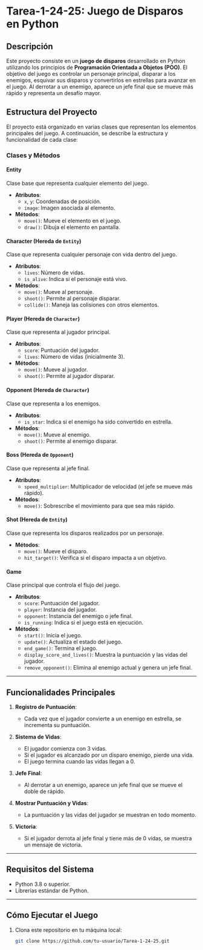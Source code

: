 # Tarea-1-24-25: Juego de Disparos en Python

## Descripción
Este proyecto consiste en un **juego de disparos** desarrollado en Python utilizando los principios de **Programación Orientada a Objetos (POO)**. El objetivo del juego es controlar un personaje principal, disparar a los enemigos, esquivar sus disparos y convertirlos en estrellas para avanzar en el juego. Al derrotar a un enemigo, aparece un jefe final que se mueve más rápido y representa un desafío mayor.

## Estructura del Proyecto
El proyecto está organizado en varias clases que representan los elementos principales del juego. A continuación, se describe la estructura y funcionalidad de cada clase:

### **Clases y Métodos**
#### **Entity**
Clase base que representa cualquier elemento del juego.

- **Atributos**:
  - `x`, `y`: Coordenadas de posición.
  - `image`: Imagen asociada al elemento.
- **Métodos**:
  - `move()`: Mueve el elemento en el juego.
  - `draw()`: Dibuja el elemento en pantalla.

#### **Character** (Hereda de `Entity`)
Clase que representa cualquier personaje con vida dentro del juego.

- **Atributos**:
  - `lives`: Número de vidas.
  - `is_alive`: Indica si el personaje está vivo.
- **Métodos**:
  - `move()`: Mueve al personaje.
  - `shoot()`: Permite al personaje disparar.
  - `collide()`: Maneja las colisiones con otros elementos.

#### **Player** (Hereda de `Character`)
Clase que representa al jugador principal.

- **Atributos**:
  - `score`: Puntuación del jugador.
  - `lives`: Número de vidas (inicialmente 3).
- **Métodos**:
  - `move()`: Mueve al jugador.
  - `shoot()`: Permite al jugador disparar.

#### **Opponent** (Hereda de `Character`)
Clase que representa a los enemigos.

- **Atributos**:
  - `is_star`: Indica si el enemigo ha sido convertido en estrella.
- **Métodos**:
  - `move()`: Mueve al enemigo.
  - `shoot()`: Permite al enemigo disparar.

#### **Boss** (Hereda de `Opponent`)
Clase que representa al jefe final.

- **Atributos**:
  - `speed_multiplier`: Multiplicador de velocidad (el jefe se mueve más rápido).
- **Métodos**:
  - `move()`: Sobrescribe el movimiento para que sea más rápido.

#### **Shot** (Hereda de `Entity`)
Clase que representa los disparos realizados por un personaje.

- **Métodos**:
  - `move()`: Mueve el disparo.
  - `hit_target()`: Verifica si el disparo impacta a un objetivo.

#### **Game**
Clase principal que controla el flujo del juego.

- **Atributos**:
  - `score`: Puntuación del jugador.
  - `player`: Instancia del jugador.
  - `opponent`: Instancia del enemigo o jefe final.
  - `is_running`: Indica si el juego está en ejecución.
- **Métodos**:
  - `start()`: Inicia el juego.
  - `update()`: Actualiza el estado del juego.
  - `end_game()`: Termina el juego.
  - `display_score_and_lives()`: Muestra la puntuación y las vidas del jugador.
  - `remove_opponent()`: Elimina al enemigo actual y genera un jefe final.

---

## Funcionalidades Principales
1. **Registro de Puntuación**:
   - Cada vez que el jugador convierte a un enemigo en estrella, se incrementa su puntuación.

2. **Sistema de Vidas**:
   - El jugador comienza con 3 vidas.
   - Si el jugador es alcanzado por un disparo enemigo, pierde una vida.
   - El juego termina cuando las vidas llegan a 0.

3. **Jefe Final**:
   - Al derrotar a un enemigo, aparece un jefe final que se mueve el doble de rápido.

4. **Mostrar Puntuación y Vidas**:
   - La puntuación y las vidas del jugador se muestran en todo momento.

5. **Victoria**:
   - Si el jugador derrota al jefe final y tiene más de 0 vidas, se muestra un mensaje de victoria.

---

## Requisitos del Sistema
- Python 3.8 o superior.
- Librerías estándar de Python.

---

## Cómo Ejecutar el Juego
1. Clona este repositorio en tu máquina local:
   ```bash
   git clone https://github.com/tu-usuario/Tarea-1-24-25.git

